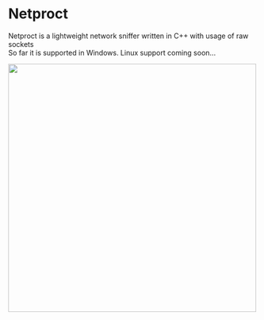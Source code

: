 # Netproct
Netproct is a lightweight network sniffer written in C++ with usage of raw sockets<br>
So far it is supported in Windows. Linux support coming soon...

<img src="http://2.bp.blogspot.com/-awil7lgO8l4/UzMRKjc8_WI/AAAAAAAAdHo/5GPnKrNYfcE/s1600/Capture.JPG" width="500"/>

